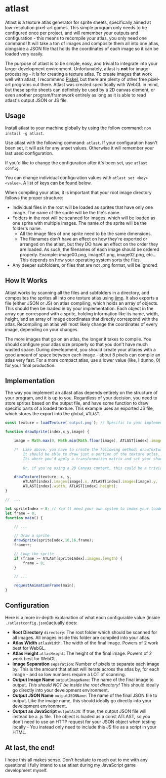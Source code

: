 # atlast

Atlast is a texture atlas generator for sprite sheets, specifically aimed at low-resolution pixel-art games. This simple program only needs to be configured once per project, and will remember your outputs and configuration - this means to recompile your atlas, you only need one command! It will take a ton of images and composite them all into one atlas, alongside a JSON file that holds the coordinates of each image so it can be loaded very easily.

The purpose of atlast is to be simple, easy, and trivial to integrate into your larger development environment. Unfortunately, atlast is **not** for image-processing - it is for creating a texture atlas. To create images that work well with atlast, I recommend [Piskel](https://www.piskelapp.com/), but there are plenty of other free pixel-art programs out there. Atlast was created specifically with WebGL in mind, but these sprite sheets can definitely be used by a 2D canvas element, or even another program/framework entirely as long as it is able to read atlast's output JSON or JS file.

## Usage

Install atlast to your machine globally by using the follow command: ```npm install -g atlast```.

Use atlast with the following command: ```atlast```. If your configuration hasn't been set, it will ask for any unset values. Otherwise it will remember your last used configuration.

If you'd like to change the configuration after it's been set, use ```atlast config```.

You can change individual configuration values with ```atlast set <key> <value>```. A list of keys can be found below.

When compiling your atlas, it is important that your root image directory follows the proper structure:
* Individual files in the root will be loaded as sprites that have only one image. The name of the sprite will be the file's name.
* Folders in the root will be scanned for images, which will be loaded as one sprite with multiple images. The name of the sprite will be the folder's name.
  * All the image files of one sprite need to be the same dimensions.
  * The filenames don't have an effect on how they're exported or arranged on the atlast, but they DO have an effect on the order they are loaded. As such, the filenames of each image should be ordered properly. Example: image00.png, image01.png, image02.png, etc... This depends on how your operating system sorts the files.
* Any deeper subfolders, or files that are not .png format, will be ignored.

## How It Works

Atlast works by scanning all the files and subfolders in a directory, and composites the sprites all into one texture atlas using [jimp](https://www.npmjs.com/package/jimp). It also exports a file (either JSON or JS) on atlas compiling, which holds an array of objects. This should then be loaded in by your implementation. Each object in the array can correspond with a sprite, holding information like its name, width, height, and an array of image coordinates that directly correspond with the atlas. Recompiling an atlas will most likely change the coordinates of every image, depending on your changes.

The more images that go on an atlas, the longer it takes to compile. You should configure your atlas size properly so that you don't have much wasted space. During development, you should create your atlases with a good amount of space between each image - about 8 pixels can compile an atlas very fast. For a more compact atlas, use a lower value (like, I dunno, 0) for your final production.

## Implementation

The way you implement an atlast atlas depends entirely on the structure of your program, and it is up to you. Regardless of your decision, you need to store sprites based on the output file, and have some function to draw specific parts of a loaded texture. This example uses an exported JS file, which stores the export into the global, ```ATLAST```.

```javascript
const texture = loadTexture(`output.png`); // Specific to your implementation - 2D vs. WebGL

function drawSprite(index,x,y,image) {

    image = Math.max(0, Math.min(Math.floor(image), ATLAST[index].images.length));

    /*  Like above, you have to create the following method: drawTexture(...)
        It should be able to draw just a portion of the texture atlas.
        Its where you'd apply a transformation matrix and set your shader's texCoords, based on these arguments.
        
        Or, if you're using a 2D Canvas context, this could be a trivial ctx.drawImage(...) call.*/

    drawTexture(texture, x, y,
        ATLAST[index].images[image].x, ATLAST[index].images[image].y,
        ATLAST[index].width, ATLAST[index].height);
}

//  ...

let spriteIndex = 8; // You'll need your own system to index your loaded sprites.
let frame = 0;
function main() {

    // ...

    // Draw a sprite
    drawSprite(spriteIndex,16,16,frame);
    frame++;

    // Loop the sprite
    if (frame >= ATLAST[spriteIndex].images.length) {
        frame = 0;
    }

    // ...

    requestAnimationFrame(main);
}
```

## Configuration

Here is a more in-depth explanation of what each configurable value (inside `./atlastconfig.json`)actually does:

* **Root Directory** ```directory```: The root folder which should be scanned for all images. All images inside this folder are compiled into your atlas.
* **Atlas Width** ```atlasWidth```: The width of the final image. Powers of 2 work best for WebGL.
* **Atlas Height** ```atlasHeight```: The height of the final image. Powers of 2 work best for WebGL.
* **Image Separation** ```separation```: Number of pixels to separate each image by. This is the amount that atlast will iterate across the atlas by, for each image - and so low numbers require a LOT of scanning.
* **Output Image Name** ```outputImageName```: The name of the final image to output. *This should NOT be inside the root directory!* This should ideally go directly into your development environment.
* **Output JSON Name** ```outputJSONName```: The name of the final JSON file to output. Like the image name, this should ideally go directly into your development environment.
* **Output as JavaScript** ```outputAsJS```: If true, the output JSON file will instead be a .js file. The object is loaded as a const ATLAST, so you don't need to use an HTTP request for your JSON object when testing locally - You instead only need to include this JS file as a script in your HTML.

## At last, the end!

I hope this all makes sense. Don't hesitate to reach out to me with any questions! I fully intend to use atlast during my JavaScript game development myself.
